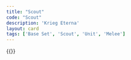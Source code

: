 ```yaml
---
title: "Scout"
code: "Scout"
description: 'Krieg Eterna'
layout: card
tags: ['Base Set', 'Scout', 'Unit', 'Melee']
---
```

{{<card-detail-page title="Scout" artwork="Remnants of an Army by Elizabeth Thompson (1879)" attr="Sun Tsu" book="The Art of War"/>}}